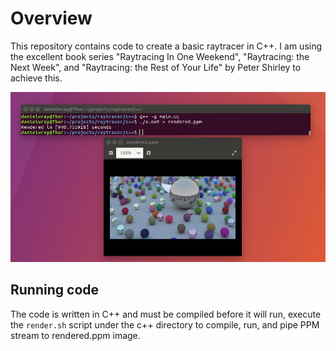 # Overview

This repository contains code to create a basic raytracer in C++. I am using the excellent book series "Raytracing In One Weekend", "Raytracing: the Next Week", and "Raytracing: the Rest of Your Life" by Peter Shirley to achieve this.

![raytracer screenshot](https://raw.githubusercontent.com/danielwray/c-raytracer/master/raytracer.png)

## Running code

The code is written in C++ and must be compiled before it will run, execute the ```render.sh``` script under the c++ directory to compile, run, and pipe PPM stream to rendered.ppm image.
